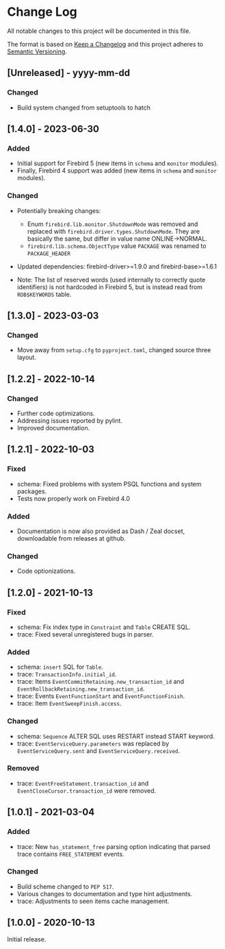 # Change Log
All notable changes to this project will be documented in this file.

The format is based on [Keep a Changelog](http://keepachangelog.com/)
and this project adheres to [Semantic Versioning](http://semver.org/).

## [Unreleased] - yyyy-mm-dd

### Changed

- Build system changed from setuptools to hatch

## [1.4.0] - 2023-06-30

### Added

- Initial support for Firebird 5 (new items in `schema` and `monitor` modules).
- Finally, Firebird 4 support was added (new items in `schema` and `monitor` modules).

### Changed

- Potentially breaking changes:

  - Enum `firebird.lib.monitor.ShutdownMode` was removed and replaced with
    `firebird.driver.types.ShutdownMode`. They are basically the same, but differ in value
    name ONLINE->NORMAL.
  - `firebird.lib.schema.ObjectType` value `PACKAGE` was renamed to `PACKAGE_HEADER`

- Updated dependencies: firebird-driver>=1.9.0 and firebird-base>=1.6.1
- Note: The list of reserved words (used internally to correctly quote identifiers) is
  not hardcoded in Firebird 5, but is instead read from `RDB$KEYWORDS` table.

## [1.3.0] - 2023-03-03

### Changed

- Move away from `setup.cfg` to `pyproject.toml`, changed source three layout.

## [1.2.2] - 2022-10-14

### Changed

- Further code optimizations.
- Addressing issues reported by pylint.
- Improved documentation.

## [1.2.1] - 2022-10-03

### Fixed

- schema: Fixed problems with system PSQL functions and system packages.
- Tests now properly work on Firebird 4.0

### Added

- Documentation is now also provided as Dash / Zeal docset, downloadable from releases at github.

### Changed

- Code optionizations.

## [1.2.0] - 2021-10-13

### Fixed

- schema: Fix index type in `Constraint` and `Table` CREATE SQL.
- trace: Fixed several unregistered bugs in parser.

### Added

- schema: `insert` SQL for `Table`.
- trace: `TransactionInfo.initial_id`.
- trace: Items `EventCommitRetaining.new_transaction_id` and `EventRollbackRetaining.new_transaction_id`.
- trace: Events `EventFunctionStart` and `EventFunctionFinish`.
- trace: Item `EventSweepFinish.access`.

### Changed

- schema: `Sequence` ALTER SQL uses RESTART instead START keyword.
- trace: `EventServiceQuery.parameters` was replaced by `EventServiceQuery.sent` and
         `EventServiceQuery.received`.

### Removed

- trace: `EventFreeStatement.transaction_id` and `EventCloseCursor.transaction_id` were removed.

## [1.0.1] - 2021-03-04

### Added

- trace: New `has_statement_free` parsing option indicating that parsed trace contains
  `FREE_STATEMENT` events.

### Changed

- Build scheme changed to `PEP 517`.
- Various changes to documentation and type hint adjustments.
- trace: Adjustments to seen items cache management.


## [1.0.0] - 2020-10-13

Initial release.

